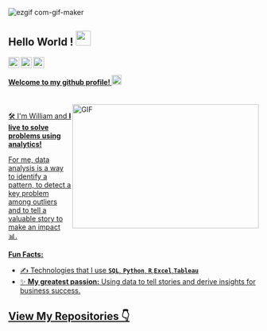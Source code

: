 ![ezgif com-gif-maker](https://user-images.githubusercontent.com/91241827/142215929-09dadbf6-46cd-409b-a237-431191537e0a.gif)


## Hello World ! <img src="https://raw.githubusercontent.com/syedareehaquasar/syedareehaquasar/master/gifs/Hi.gif"  width="30" height="30">

<a href="https://www.linkedin.com/in/william-johnson-chalissery-85855921a/">
   <img align="left" alt="William's Linkdein" width="22px" src="https://cdn.jsdelivr.net/npm/simple-icons@v3/icons/linkedin.svg" />
  </a>
  <a href="https://github.com/Billy-j0">
   <img align="left" alt="William's Github" width="22px" src="https://cdn.jsdelivr.net/npm/simple-icons@v3/icons/github.svg" />
  <a/>
  <a href="https://www.instagram.com/_william.johnson__/">
     <img align="left" alt="William's Instagram" width="22px" src="https://cdn.jsdelivr.net/npm/simple-icons@v3/icons/instagram.svg" />

<br />
  
  
  #### Welcome to my github profile! <img src="https://user-images.githubusercontent.com/91241827/142218646-c023bf7f-23e7-4cac-b1ce-d2febb07a59c.png" width="20" height="20">

 <br />

<img align="right" height="250" width="375" alt="GIF" src="https://user-images.githubusercontent.com/91241827/142220864-f47d8fd7-8aaa-475e-ba97-33b087a665a4.gif" />
 
:hammer_and_wrench: I'm William and **I live to solve problems using analytics!** 

For me, data analysis is a way to identify a pattern, to detect a key problem among outliers and to tell a valuable story to make an impact :bar_chart:.

**Fun Facts:**
- :writing_hand: Technologies that I use  **```SQL```**, **```Python```**, **```R```**,**```Excel```**,**```Tableau```**
- :sparkles: **My greatest passion:** Using data to tell stories and derive insights for business success.
    
## View My Repositories 👇
